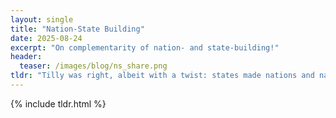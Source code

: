 ```yaml
---
layout: single
title: "Nation-State Building"
date: 2025-08-24
excerpt: "On complementarity of nation- and state-building!"
header:
  teaser: /images/blog/ns_share.png  
tldr: "Tilly was right, albeit with a twist: states made nations and nations made states!"
---
```


{% include tldr.html %}